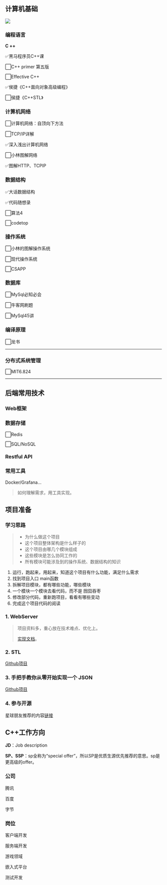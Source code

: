## 计算机基础


![](http://pic.shixiaocaia.fun/202207060805521.png)

### 编程语言

**C ++**

✅黑马程序员C++课

⬜C++ primer 第五版

⬜Effective C++

✅侯捷《C++面向对象高级编程》

⬜侯捷《C++STL》

### 计算机网络

⬜计算机网络：自顶向下方法

⬜TCP/IP详解

✅深入浅出计算机网络

⬜小林图解网络

✅图解HTTP、TCPIP

### 数据结构

✅大话数据结构

✅代码随想录

⬜算法4

⬜codetop

### 操作系统

⬜小林的图解操作系统

⬜现代操作系统

⬜CSAPP

### 数据库

⬜MySql必知必会

⬜牛客网刷题

⬜MySql45讲

### 编译原理

⬜龙书

---

### 分布式系统管理

⬜MIT6.824

---

## 后端常用技术

### Web框架

### 数据存储

⬜Redis

⬜SQL/NoSQL

### Restful API

### 常用工具

Docker/Grafana...

> 如何理解需求，用工具实现。

## 项目准备

<h3>学习思路</h3>

> - 为什么做这个项目
> - 这个项目整体架构是什么样子的
> - 这个项目由哪几个模块组成
> - 这些模块是怎么协同工作的
> - 所有模块可能涉及到的操作系统、数据结构的知识

1. 运行，跑起来，用起来，知道这个项目有什么功能，满足什么需求 
2.  找到项目入口 main函数 
3.  拆解项目模块，都有哪些功能，哪些模块 
4.  一个模块一个模块去看代码，而不是 囫囵吞枣
5.  修改部分代码，重新跑项目，看看有哪些变动 
6.  完成这个项目代码的阅读

<h3>1. WebServer</h3>

> 项目资料多，重心放在技术难点、优化上。
>
> [实现文档](https://docsify.shixiaocaia.fun/#/02MyWeb/README)。
<h3>2. STL</h3>

[Github项目](https://github.com/Alinshans/MyTinySTL)


<h3>3. 手把手教你从零开始实现一个 JSON</h3>

[Github项目](https://github.com/miloyip/json-tutorial)

<h3>4. 参与开源</h3>

星球朋友推荐的内容[链接](https://erdengk.github.io/gsoc-analyse/)

## C++工作方向

**JD**：Job description

**SP、SSP**：sp全称为“special offer”，所以SP是优质生源优先推荐的意思。sp是更高级的offer。

### 公司

腾讯

百度

字节

### 岗位

客户端开发

服务端开发

游戏领域

嵌入式平台

测试开发
